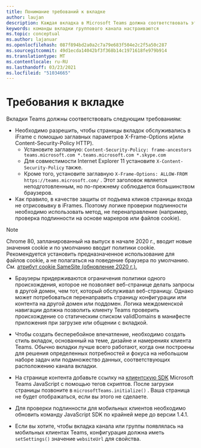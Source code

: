 ```yaml
---
title: Понимание требований к вкладке
author: laujan
description: Каждая вкладка в Microsoft Teams должна соответствовать этим требованиям.
keywords: команды вкладки группового канала настраиваются
ms.topic: conceptual
ms.author: lajanuar
ms.openlocfilehash: 087f894bd2a0a2c7a79e683f504e2c2f5a50c287
ms.sourcegitcommit: 49d1ecda14042bf3f368b14c1971618fe979b914
ms.translationtype: MT
ms.contentlocale: ru-RU
ms.lasthandoff: 03/23/2021
ms.locfileid: "51034665"
---
```

# <a name="tab-requirements"></a>Требования к вкладке

Вкладки Teams должны соответствовать следующим требованиям:

* Необходимо разрешить, чтобы страницы вкладок обслуживались в iFrame с помощью заглавных параметров X-Frame-Options и(или Content-Security-Policy HTTP).
  * Установите заглавную: `Content-Security-Policy: frame-ancestors teams.microsoft.com *.teams.microsoft.com *.skype.com`
  * Для совместимости Internet Explorer 11 установите `X-Content-Security-Policy` также.
  * Кроме того, установите заглавную `X-Frame-Options: ALLOW-FROM https://teams.microsoft.com/` . Этот заголовок является неподготовленным, но по-прежнему соблюдается большинством браузеров.
* Как правило, в качестве защиты от подъема кликов страницы входа не отрисовывку в iFrames. Поэтому логике проверки подлинности необходимо использовать метод, не перенаправление (например, проверка подлинности на основе маркеров или файлов cookie).

> [!NOTE]
> Chrome 80, запланированный на выпуск в начале 2020 г., вводит новые значения cookie и по умолчанию вводит политики cookie. Рекомендуется установить предназначенное использование для файлов cookie, а не полагаться на поведение браузера по умолчанию. *См.* [атрибут cookie SameSite (обновление 2020 г.).](../../resources/samesite-cookie-update.md)

* Браузеры придерживаются ограничения политики одного происхождения, которое не позволяет веб-странице делать запросы в другой домен, чем тот, который обслуживал веб-страницу. Однако может потребоваться перенаправить страницу конфигурации или контента на другой домен или поддомен. Логика междоменской навигации должна позволить клиенту Teams проверить происхождение со статическим списком validDomains в манифесте приложения при загрузке или общении с вкладкой.

* Чтобы создать бесперебойное впечатление, необходимо создать стиль вкладок, основанный на теме, дизайне и намерениях клиента Teams. Обычно вкладки лучше всего работают, когда они построены для решения определенных потребностей и фокуса на небольшом наборе задач или подмножество данных, соответствующих расположению канала вкладки.

* На странице контента добавьте ссылку на [клиентскую SDK](/javascript/api/overview/msteams-client) Microsoft Teams JavaScript с помощью тегов скриптов. После загрузки страницы позвоните в `microsoftTeams.initialize()` . Ваша страница не будет отображаться, если вы этого не сделаете.

* Для проверки подлинности для мобильных клиентов необходимо обновить команду JavaScript SDK по крайней мере до версии 1.4.1.

* Если вы хотите, чтобы вкладка канала или группы появлялась на мобильных клиентах Teams, конфигурация должна иметь `setSettings()` значение `websiteUrl` для свойства.